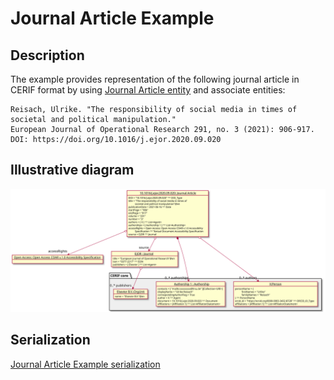# Journal Article Example

## Description
The example provides representation of the following journal article in CERIF format by using [Journal Article entity](../entities/Journal_Article.md) and associate entities:

````
Reisach, Ulrike. "The responsibility of social media in times of societal and political manipulation." 
European Journal of Operational Research 291, no. 3 (2021): 906-917. 
DOI: https://doi.org/10.1016/j.ejor.2020.09.020
````


## Illustrative diagram

![Journal Article Example diagram](../diagrams/journalArticleExample01.svg)

## Serialization

[Journal Article Example serialization](../serializations/RDF/journalArticleExample1.owl)